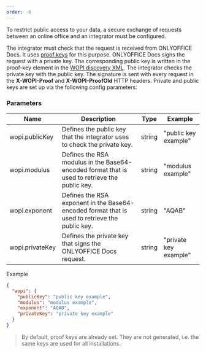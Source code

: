 ```yaml
---
order: -6
---
```


To restrict public access to your data, a secure exchange of requests between an online office and an integrator must be configured.

The integrator must check that the request is received from ONLYOFFICE Docs. It uses [proof keys](https://docs.microsoft.com/en-us/microsoft-365/cloud-storage-partner-program/online/scenarios/proofkeys) for this purpose. ONLYOFFICE Docs signs the request with a private key. The corresponding public key is written in the proof-key element in the [WOPI discovery XML](../WOPI%20discovery/index.md). The integrator checks the private key with the public key. The signature is sent with every request in the **X-WOPI-Proof** and **X-WOPI-ProofOld** HTTP headers. Private and public keys are set up via the following config parameters:

### Parameters

| Name            | Description                                                                                    | Type   | Example               |
| --------------- | ---------------------------------------------------------------------------------------------- | ------ | --------------------- |
| wopi.publicKey  | Defines the public key that the integrator uses to check the private key.                      | string | "public key example"  |
| wopi.modulus    | Defines the RSA modulus in the Base64-encoded format that is used to retrieve the public key.  | string | "modulus example"     |
| wopi.exponent   | Defines the RSA exponent in the Base64-encoded format that is used to retrieve the public key. | string | "AQAB"                |
| wopi.privateKey | Defines the private key that signs the ONLYOFFICE Docs request.                                | string | "private key example" |

Example

``` json
{
  "wopi": {
    "publicKey": "public key example",
    "modulus": "modulus example",
    "exponent": "AQAB",
    "privateKey": "private key example"
  }
}
```

> By default, proof keys are already set. They are not generated, i.e. the same keys are used for all installations.
